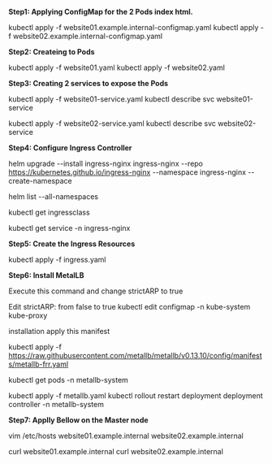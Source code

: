 

**Step1: Applying ConfigMap for the 2 Pods index html.**

kubectl apply -f website01.example.internal-configmap.yaml
kubectl apply -f website02.example.internal-configmap.yaml

**Step2: Createing to Pods** 

kubectl apply -f website01.yaml
kubectl apply -f website02.yaml

**Step3: Creating 2 services to expose the Pods**

kubectl apply -f website01-service.yaml
kubectl describe  svc website01-service

kubectl apply -f website02-service.yaml
kubectl describe svc website02-service


**Step4: Configure Ingress Controller**

helm upgrade --install ingress-nginx ingress-nginx --repo https://kubernetes.github.io/ingress-nginx --namespace ingress-nginx --create-namespace

helm list --all-namespaces

kubectl get ingressclass

kubectl get service -n ingress-nginx



**Step5: Create the Ingress Resources**

kubectl apply -f ingress.yaml

**Step6: Install MetalLB**

Execute this command and change strictARP to true

Edit strictARP: from false to true
kubectl edit configmap -n kube-system kube-proxy

installation apply this manifest

kubectl apply -f https://raw.githubusercontent.com/metallb/metallb/v0.13.10/config/manifests/metallb-frr.yaml

kubectl get pods -n metallb-system

kubectl apply -f metallb.yaml
kubectl rollout restart deployment deployment controller -n metallb-system


**Step7: Applly Bellow on the Master node**

vim /etc/hosts
<ADD-LOAD-BALANCER-IP> website01.example.internal website02.example.internal

curl website01.example.internal
curl website02.example.internal





